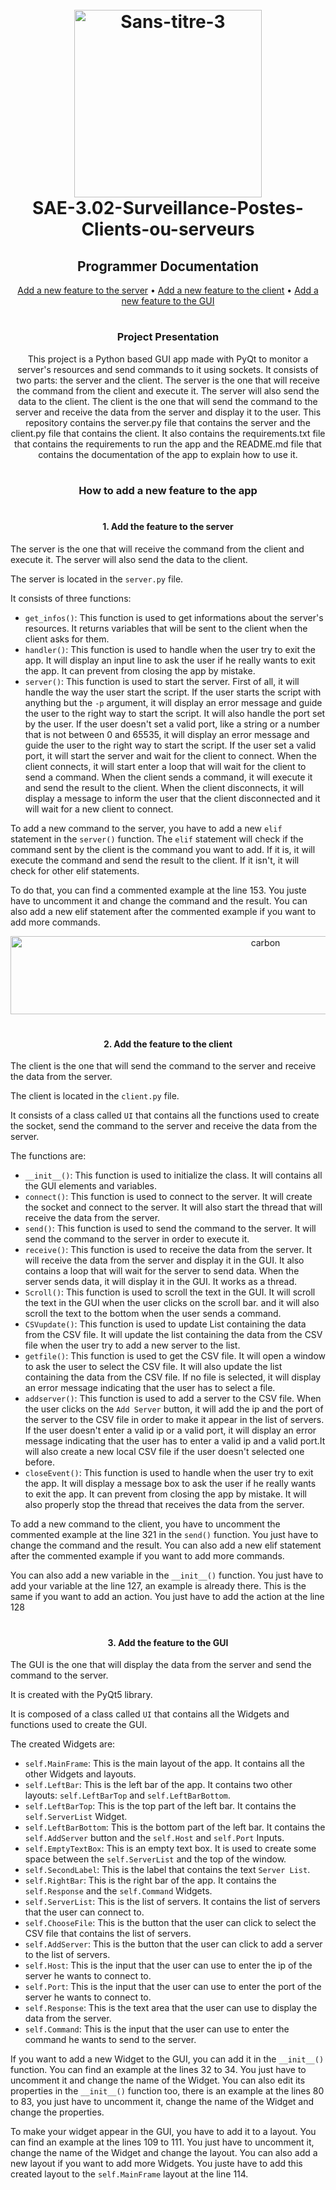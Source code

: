 <h1 align = "center">
    <br>
    <img src="https://i.ibb.co/dWvj19V/Sans-titre-3.png" alt="Sans-titre-3" border="0" width="300">
    <br>
    SAE-3.02-Surveillance-Postes-Clients-ou-serveurs
    <br>
</h1>

<h2 align="center">Programmer Documentation</h2>

<p align="center">
    <a href="#Server">Add a new feature to the server</a> •
    <a href="#Client">Add a new feature to the client</a> •
    <a href="#App">Add a new feature to the GUI</a>
</p>

#

<h3 align="center">Project Presentation</h3>

<p align="center">
This project is a Python based GUI app made with PyQt to monitor a server's resources and send commands to it using sockets. It consists of two parts: the server and the client. The server is the one that will receive the command from the client and execute it. The server will also send the data to the client. The client is the one that will send the command to the server and receive the data from the server and display it to the user. This repository contains the server.py file that contains the server and the client.py file that contains the client. It also contains the requirements.txt file that contains the requirements to run the app and the README.md file that contains the documentation of the app to explain how to use it.
</p>

#


<h3 align="center">How to add a new feature to the app</h3>

#
#


<h4 id="Server" align="center">1. Add the feature to the server</h4>

The server is the one that will receive the command from the client and execute it. The server will also send the data to the client.

The server is located in the `server.py` file.

It consists of three functions:

- `get_infos()`: This function is used to get informations about the server's resources. It returns variables that will be sent to the client when the client asks for them.
- `handler()`: This function is used to handle when the user try to exit the app. It will display an input line to ask the user if he really wants to exit the app. It can prevent from closing the app by mistake.
- `server()`: This function is used to start the server. First of all, it will handle the way the user start the script. If the user starts the script with anything but the `-p` argument, it will display an error message and guide the user to the right way to start the script. It will also handle the port set by the user. If the user doesn't set a valid port, like a string or a number that is not between 0 and 65535, it will display an error message and guide the user to the right way to start the script. If the user set a valid port, it will start the server and wait for the client to connect. When the client connects, it will start enter a loop that will wait for the client to send a command. When the client sends a command, it will execute it and send the result to the client. When the client disconnects, it will display a message to inform the user that the client disconnected and it will wait for a new client to connect.

To add a new command to the server, you have to add a new `elif` statement in the `server()` function. The `elif` statement will check if the command sent by the client is the command you want to add. If it is, it will execute the command and send the result to the client. If it isn't, it will check for other elif statements.

To do that, you can find a commented example at the line 153. You juste have to uncomment it and change the command and the result. You can also add a new elif statement after the commented example if you want to add more commands.

<p align="center">
  <a href="https://ibb.co/SXWRcLm"><img src="https://i.ibb.co/KjRFD1s/carbon.png" alt="carbon" border="0" width="800" height="125"></a>
</p>

#
#
#


<h4 id="Client" align="center">2. Add the feature to the client</h4>

The client is the one that will send the command to the server and receive the data from the server.

The client is located in the `client.py` file.

It consists of a class called `UI` that contains all the functions used to create the socket, send the command to the server and receive the data from the server.

The functions are:

- `__init__()`: This function is used to initialize the class. It will contains all the GUI elements and variables.
- `connect()`: This function is used to connect to the server. It will create the socket and connect to the server. It will also start the thread that will receive the data from the server.
- `send()`: This function is used to send the command to the server. It will send the command to the server in order to execute it.
- `receive()`: This function is used to receive the data from the server. It will receive the data from the server and display it in the GUI. It also contains a loop that will wait for the server to send data. When the server sends data, it will display it in the GUI. It works as a thread.
- `Scroll()`: This function is used to scroll the text in the GUI. It will scroll the text in the GUI when the user clicks on the scroll bar. and it will also scroll the text to the bottom when the user sends a command.
- `CSVupdate()`: This function is used to update List containing the data from the CSV file. It will update the list containing the data from the CSV file when the user try to add a new server to the list.
- `getfile()`: This function is used to get the CSV file. It will open a window to ask the user to select the CSV file. It will also update the list containing the data from the CSV file. If no file is selected, it will display an error message indicating that the user has to select a file.
- `addserver()`: This function is used to add a server to the CSV file. When the user clicks on the `Add Server` button, it will add the ip and the port of the server to the CSV file in order to make it appear in the list of servers. If the user doesn't enter a valid ip or a valid port, it will display an error message indicating that the user has to enter a valid ip and a valid port.It will also create a new local CSV file if the user doesn't selected one before.
- `closeEvent()`: This function is used to handle when the user try to exit the app. It will display a message box to ask the user if he really wants to exit the app. It can prevent from closing the app by mistake. It will also properly stop the thread that receives the data from the server.

To add a new command to the client, you have to uncomment the commented example at the line 321 in the `send()` function. You just have to change the command and the result. You can also add a new elif statement after the commented example if you want to add more commands.

You can also add a new variable in the `__init__()` function. You just have to add your variable at the line 127, an example is already there. This is the same if you want to add an action. You just have to add the action at the line 128

#
#
#

<h4 id="App" align="center">3. Add the feature to the GUI</h4>

The GUI is the one that will display the data from the server and send the command to the server.

It is created with the PyQt5 library.

It is composed of a class called `UI` that contains all the Widgets and functions used to create the GUI.

The created Widgets are:

- `self.MainFrame`: This is the main layout of the app. It contains all the other Widgets and layouts.
- `self.LeftBar`: This is the left bar of the app. It contains two other layouts: `self.LeftBarTop` and `self.LeftBarBottom`.
- `self.LeftBarTop`: This is the top part of the left bar. It contains the `self.ServerList` Widget.
- `self.LeftBarBottom`: This is the bottom part of the left bar. It contains the `self.AddServer` button and the `self.Host` and `self.Port` Inputs.
- `self.EmptyTextBox`: This is an empty text box. It is used to create some space between the `self.ServerList` and the top of the window.
- `self.SecondLabel`: This is the label that contains the text `Server List`.
- `self.RightBar`: This is the right bar of the app. It contains the `self.Response` and the `self.Command` Widgets.
- `self.ServerList`: This is the list of servers. It contains the list of servers that the user can connect to.
- `self.ChooseFile`: This is the button that the user can click to select the CSV file that contains the list of servers.
- `self.AddServer`: This is the button that the user can click to add a server to the list of servers.
- `self.Host`: This is the input that the user can use to enter the ip of the server he wants to connect to.
- `self.Port`: This is the input that the user can use to enter the port of the server he wants to connect to.
- `self.Response`: This is the text area that the user can use to display the data from the server.
- `self.Command`: This is the input that the user can use to enter the command he wants to send to the server.

If you want to add a new Widget to the GUI, you can add it in the `__init__()` function. You can find an example at the lines 32 to 34. You just have to uncomment it and change the name of the Widget. You can also edit its properties in the `__init__()` function too, there is an example at the lines 80 to 83, you just have to uncomment it, change the name of the Widget and change the properties.

To make your widget appear in the GUI, you have to add it to a layout. You can find an example at the lines 109 to 111. You just have to uncomment it, change the name of the Widget and change the layout. You can also add a new layout if you want to add more Widgets. You juste have to add this created layout to the `self.MainFrame` layout at the line 114.